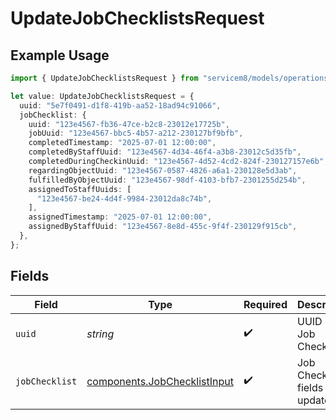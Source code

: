 # UpdateJobChecklistsRequest

## Example Usage

```typescript
import { UpdateJobChecklistsRequest } from "servicem8/models/operations";

let value: UpdateJobChecklistsRequest = {
  uuid: "5e7f0491-d1f8-419b-aa52-18ad94c91066",
  jobChecklist: {
    uuid: "123e4567-fb36-47ce-b2c8-23012e17725b",
    jobUuid: "123e4567-bbc5-4b57-a212-230127bf9bfb",
    completedTimestamp: "2025-07-01 12:00:00",
    completedByStaffUuid: "123e4567-4d34-46f4-a3b8-23012c5d35fb",
    completedDuringCheckinUuid: "123e4567-4d52-4cd2-824f-230127157e6b",
    regardingObjectUuid: "123e4567-0587-4826-a6a1-230128e5d3ab",
    fulfilledByObjectUuid: "123e4567-98df-4103-bfb7-2301255d254b",
    assignedToStaffUuids: [
      "123e4567-be24-4d4f-9984-23012da8c74b",
    ],
    assignedTimestamp: "2025-07-01 12:00:00",
    assignedByStaffUuid: "123e4567-8e8d-455c-9f4f-230129f915cb",
  },
};
```

## Fields

| Field                                                                        | Type                                                                         | Required                                                                     | Description                                                                  |
| ---------------------------------------------------------------------------- | ---------------------------------------------------------------------------- | ---------------------------------------------------------------------------- | ---------------------------------------------------------------------------- |
| `uuid`                                                                       | *string*                                                                     | :heavy_check_mark:                                                           | UUID of the Job Checklist                                                    |
| `jobChecklist`                                                               | [components.JobChecklistInput](../../models/components/jobchecklistinput.md) | :heavy_check_mark:                                                           | Job Checklist fields to update                                               |